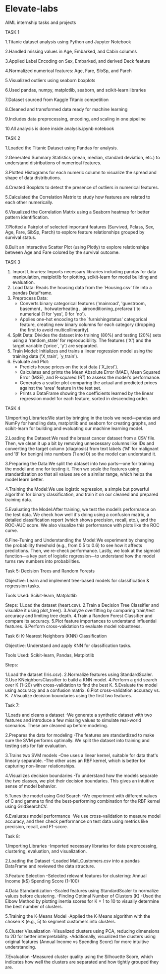 # Elevate-labs
AIML internship tasks and projects


TASK 1

1.Titanic dataset analysis using Python and Jupyter Notebook

2.Handled missing values in Age, Embarked, and Cabin columns

3.Applied Label Encoding on Sex, Embarked, and derived Deck feature

4.Normalized numerical features: Age, Fare, SibSp, and Parch

5.Visualized outliers using seaborn boxplots

6.Used pandas, numpy, matplotlib, seaborn, and scikit-learn libraries

7.Dataset sourced from Kaggle Titanic competition

8.Cleaned and transformed data ready for machine learning

9.Includes data preprocessing, encoding, and scaling in one pipeline

10.All analysis is done inside analysis.ipynb notebook

TASK 2

1.Loaded the Titanic Dataset using Pandas for analysis.

2.Generated Summary Statistics (mean, median, standard deviation, etc.) to understand distributions of numerical features.

3.Plotted Histograms for each numeric column to visualize the spread and shape of data distributions.

4.Created Boxplots to detect the presence of outliers in numerical features.

5.Calculated the Correlation Matrix to study how features are related to each other numerically.

6.Visualized the Correlation Matrix using a Seaborn heatmap for better pattern identification.

7.Plotted a Pairplot of selected important features (Survived, Pclass, Sex, Age, Fare, SibSp, Parch) to explore feature relationships grouped by survival status.

8.Built an Interactive Scatter Plot (using Plotly) to explore relationships between Age and Fare colored by the survival outcome.

TASK 3

1.  Import Libraries: Imports necessary libraries including pandas for data manipulation, matplotlib for plotting, scikit-learn for model building and evaluation.
2.  Load Data: Reads the housing data from the `Housing.csv'  file into a pandas DataFrame.
3.  Preprocess Data:
    - Converts binary categorical features ('mainroad', 'guestroom`, `basement`, `hotwaterheating`, `airconditioning`,`prefarea`) to numerical (1 for 'yes', 0 for 'no').
    - Applies one-hot encoding to the `furnishingstatus' categorical feature, creating new binary columns for each category (dropping the first to avoid multicollinearity).
4.  Split Data: Divides the dataset into training (80%) and testing (20%) sets using a 'random_state' for reproducibility. The features ('X') and the target variable ('price`, 'y') are separated.
5.  Train Model: Initializes and trains a linear regression model using the training data ('X_train', `y_train').
6.  Evaluate and Plot:
    - Predicts house prices on the test data (`X_test').
    - Calculates and prints the Mean Absolute Error (MAE), Mean Squared Error (MSE), and R-squared (R²) to assess the model's performance.
    - Generates a scatter plot comparing the actual and predicted prices against the 'area' feature in the test set.
    - Prints a DataFrame showing the coefficients learned by the linear regression model for each feature, sorted in descending order.


TASK 4

1.Importing Libraries:We start by bringing in the tools we need—pandas and NumPy for handling data, matplotlib and seaborn for creating graphs, and scikit-learn for building and evaluating our machine learning model.

2.Loading the Dataset:We read the breast cancer dataset from a CSV file. Then, we clean it up a bit by removing unnecessary columns like IDs and converting the target column (diagnosis) from text labels ('M' for malignant and 'B' for benign) into numbers (1 and 0) so the model can understand it.

3.Preparing the Data:We split the dataset into two parts—one for training the model and one for testing it. Then we scale the features using standardization so that all values are on a similar range, which helps the model learn better.

4.Training the Model:We use logistic regression, a simple but powerful algorithm for binary classification, and train it on our cleaned and prepared training data.

5.Evaluating the Model:After training, we test the model’s performance on the test data. We check how well it's doing using a confusion matrix, a detailed classification report (which shows precision, recall, etc.), and the ROC-AUC score. We also visualize this performance with plots like the ROC curve.

6.Fine-Tuning and Understanding the Model:We experiment by changing the probability threshold (e.g., from 0.5 to 0.6) to see how it affects predictions. Then, we re-check performance. Lastly, we look at the sigmoid function—a key part of logistic regression—to understand how the model turns raw numbers into probabilities.

Task 5: Decision Trees and Random Forests

Objective:
Learn and implement tree-based models for classification & regression tasks.

Tools Used:
Scikit-learn, Matplotlib

Steps:
1.Load the dataset (heart.csv).
2.Train a Decision Tree Classifier and visualize it using plot_tree().
3.Analyze overfitting by comparing train/test accuracy and limiting tree depth.
4.Train a Random Forest Classifier and compare its accuracy.
5.Plot feature importances to understand influential features.
6.Perform cross-validation to evaluate model robustness.

Task 6: K-Nearest Neighbors (KNN) Classification

Objective:
Understand and apply KNN for classification tasks.

Tools Used:
Scikit-learn, Pandas, Matplotlib

Steps:

1.Load the dataset (Iris.csv).
2.Normalize features using StandardScaler.
3.Use KNeighborsClassifier to build a KNN model.
4.Perform a grid search over K (1–20) with cross-validation to find the best K.
5.Evaluate the model using accuracy and a confusion matrix.
6.Plot cross-validation accuracy vs. K.
7.Visualize decision boundaries using the first two features.


Task 7:

1.Loads and cleans a dataset
-We generate a synthetic dataset with two features and introduce a few missing values to simulate real-world scenarios. These are cleaned up before modeling.

2.Prepares the data for modeling
-The features are standardized to make sure the SVM performs optimally. We split the dataset into training and testing sets for fair evaluation.

3.Trains two SVM models
-One uses a linear kernel, suitable for data that's linearly separable.
-The other uses an RBF kernel, which is better for capturing non-linear relationships.

4.Visualizes decision boundaries
-To understand how the models separate the two classes, we plot their decision boundaries. This gives an intuitive sense of model behavior.

5.Tunes the model using Grid Search
-We experiment with different values of C and gamma to find the best-performing combination for the RBF kernel using GridSearchCV.

6.Evaluates model performance
-We use cross-validation to measure model accuracy, and then check performance on test data using metrics like precision, recall, and F1-score.


Task 8:

1.Importing Libraries
-Imported necessary libraries for data preprocessing, clustering, evaluation, and visualization.

2.Loading the Dataset
-Loaded Mall_Customers.csv into a pandas DataFrame and reviewed the data structure.

3.Feature Selection
-Selected relevant features for clustering:
Annual Income (k$)
Spending Score (1-100)

4.Data Standardization
-Scaled features using StandardScaler to normalize values before clustering.
-Finding Optimal Number of Clusters (K)
-Used the Elbow Method by plotting inertia scores for K = 1 to 10 to visually determine the best number of clusters.

5.Training the K-Means Model
-Applied the K-Means algorithm with the chosen K (e.g., 5) to segment customers into clusters.

6.Cluster Visualization
-Visualized clusters using PCA, reducing dimensions to 2D for better interpretability.
-Additionally, visualized the clusters using original features (Annual Income vs Spending Score) for more intuitive understanding.

7.Evaluation
-Measured cluster quality using the Silhouette Score, which indicates how well the clusters are separated and how tightly grouped they are.












